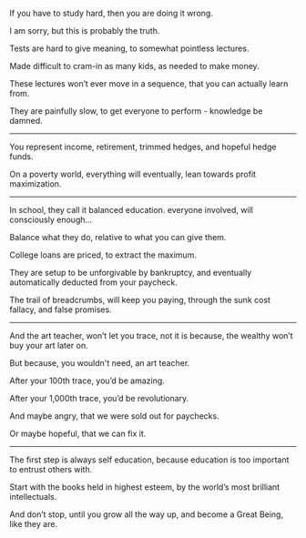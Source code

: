 If you have to study hard,
then you are doing it wrong.

I am sorry,
but this is probably the truth.

Tests are hard to give meaning,
to somewhat pointless lectures.

Made difficult to cram-in as many kids,
as needed to make money.

These lectures won’t ever move in a sequence,
that you can actually learn from.

They are painfully slow,
to get everyone to perform - knowledge be damned.


---

You represent income,
retirement, trimmed hedges, and hopeful hedge funds.

On a poverty world, everything will eventually,
lean towards profit maximization.

----

In school, they call it balanced education.
everyone involved, will consciously enough...

Balance what they do,
relative to what you can give them.

College loans are priced,
to extract the maximum.

They are setup to be unforgivable by bankruptcy,
and eventually automatically deducted from your paycheck.

The trail of breadcrumbs, will keep you paying,
through the sunk cost fallacy, and false promises.

---

And the art teacher, won’t let you trace,
not it is because, the wealthy won’t buy your art later on.

But because, you wouldn't need,
an art teacher.

After your 100th trace,
you’d be amazing.

After your 1,000th trace,
you’d be revolutionary.

And maybe angry,
that we were sold out for paychecks.

Or maybe hopeful,
that we can fix it.

---

The first step is always self education,
because education is too important to entrust others with.

Start with the books held in highest esteem,
by the world’s most brilliant intellectuals.

And don’t stop, until you grow all the way up,
and become a Great Being, like they are.
